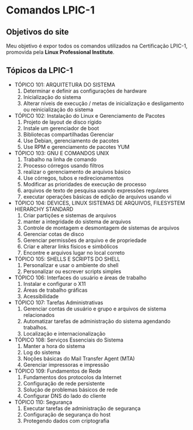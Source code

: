 # Comandos LPIC-1

## Objetivos do site

Meu objetivo é expor todos os comandos utilizados na Certificação LPIC-1, promovida pela **Linux Professional Institute**.

## Tópicos da LPIC-1

- TÓPICO 101: ARQUITETURA DO SISTEMA
   1. Determinar e definir as configurações de hardware
   2. Inicialização do sistema
   3. Alterar níveis de execução / metas de inicialização e desligamento ou reinicialização do sistema
- TÓPICO 102: Instalação do Linux e Gerenciamento de Pacotes
   1. Projeto de layout de disco rígido
   2. Instale um gerenciador de boot
   3. Bibliotecas compartilhadas Gerenciar
   4. Use Debian, gerenciamento de pacotes
   5. Use RPM e gerenciamento de pacotes YUM
- TÓPICO 103: GNU E COMANDOS UNIX
   1. Trabalho na linha de comando
   2. Processo córregos usando filtros
   3. realizar o gerenciamento de arquivos básico
   4. Use córregos, tubos e redirecionamentos
   6. Modificar as prioridades de execução de processo
   7. arquivos de texto de pesquisa usando expressões regulares
   8. executar operações básicas de edição de arquivos usando vi
- TÓPICO 104: DEVICES, LINUX SISTEMAS DE ARQUIVOS, FILESYSTEM HIERARCHY STANDARD
   1. Criar partições e sistemas de arquivos
   2. manter a integridade do sistema de arquivos
   3. Controle de montagem e desmontagem de sistemas de arquivos
   4. Gerenciar cotas de disco
   5. Gerenciar permissões de arquivo e de propriedade
   6. Criar e alterar links físicos e simbólicos
   7. Encontre e arquivos lugar no local correto
- TÓPICO 105: SHELLS E SCRIPTS DO SHELL
   1. Personalizar e usar o ambiente do shell
   2. Personalizar ou escrever scripts simples
- TÓPICO 106: Interfaces do usuário e áreas de trabalho
   1. Instalar e configurar o X11
   2. Áreas de trabalho gráficas
   3. Acessibilidade
- TÓPICO 107: Tarefas Administrativas
   1. Gerenciar contas de usuário e grupo e arquivos de sistema relacionados
   2. Automatizar tarefas de administração do sistema agendando trabalhos.
   3. Localização e internacionalização
- TÓPICO 108: Serviços Essenciais do Sistema
   1. Manter a hora do sistema
   2. Log do sistema
   3. Noções básicas do Mail Transfer Agent (MTA)
   4. Gerenciar impressoras e impressão
- TÓPICO 109: Fundamentos de Rede
   1. Fundamentos dos protocolos da Internet
   2. Configuração de rede persistente
   3. Solução de problemas básicos de rede
   4. Configurar DNS do lado do cliente
- TÓPICO 110: Segurança
   1. Executar tarefas de administração de segurança
   2. Configuração de segurança do host
   3. Protegendo dados com criptografia
